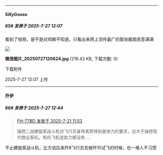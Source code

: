 ﻿
*****

####  SillyGoose  
##### 65#       发表于 2025-7-27 12:07

看到了视频，是不是对鸡眼不知道，只看出来网上流传最广的那张截图恶意满满 

<img src="https://img.stage1st.com/forum/202507/27/120739d0hfcf4cy20kmk4f.jpg" referrerpolicy="no-referrer">

<strong>微信图片_20250727120624.jpg</strong> (216.42 KB, 下载次数: 0)

下载附件

2025-7-27 12:07 上传


*****

####  乔伊  
##### 66#       发表于 2025-7-27 12:44

<blockquote><a href="httphttps://stage1st.com/2b/forum.php?mod=redirect&amp;goto=findpost&amp;pid=68131540&amp;ptid=2257006" target="_blank">FH-77BD 发表于 2025-7-21 11:53</a>

操控二战螺旋桨战斗机对飞行员身体素质特别是体力的要求，远大于操控现代商业客机。有的飞机连助力都没有 ...</blockquote>
不止螺旋桨战斗机，比方说后来歼8飞行员去做歼10试飞的时候，也一堆人不习惯

